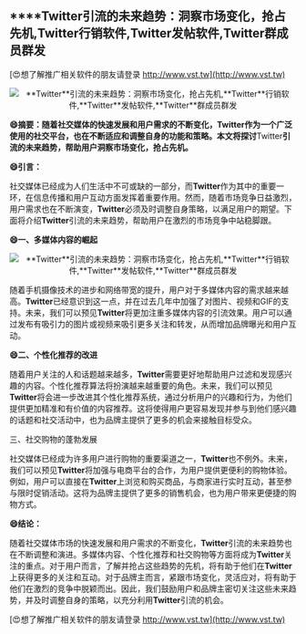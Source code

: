 ## ****Twitter**引流的未来趋势：洞察市场变化，抢占先机,**Twitter**行销软件,**Twitter**发帖软件,**Twitter**群成员群发**

[😍想了解推广相关软件的朋友请登录 http://www.vst.tw](http://www.vst.tw)

 <center><img src="https://vst.tw/MP4/tuiguang/png/5.png" alt="**Twitter**引流的未来趋势：洞察市场变化，抢占先机,**Twitter**行销软件,**Twitter**发帖软件,**Twitter**群成员群发"></center>

**😄摘要：随着社交媒体的快速发展和用户需求的不断变化，**Twitter**作为一个广泛使用的社交平台，也在不断适应和调整自身的功能和策略。本文将探讨**Twitter**引流的未来趋势，帮助用户洞察市场变化，抢占先机。**

**😄引言：**

社交媒体已经成为人们生活中不可或缺的一部分，而**Twitter**作为其中的重要一环，在信息传播和用户互动方面发挥着重要作用。然而，随着市场竞争日益激烈，用户需求也在不断演变，**Twitter**必须及时调整自身策略，以满足用户的期望。下面将介绍**Twitter**引流的未来趋势，帮助用户在激烈的市场竞争中站稳脚跟。

**😄一、多媒体内容的崛起**

 <center><img src="https://vst.tw/MP4/tuiguang/png/3.png" alt="**Twitter**引流的未来趋势：洞察市场变化，抢占先机,**Twitter**行销软件,**Twitter**发帖软件,**Twitter**群成员群发"></center>

随着手机摄像技术的进步和网络带宽的提升，用户对于多媒体内容的需求越来越高。**Twitter**已经意识到这一点，并在过去几年中加强了对图片、视频和GIF的支持。未来，我们可以预见**Twitter**将更加注重多媒体内容的引流效果。用户可以通过发布有吸引力的图片或视频来吸引更多关注和转发，从而增加品牌曝光和用户互动。

**😄二、个性化推荐的改进**

随着用户关注的人和话题越来越多，**Twitter**需要更好地帮助用户过滤和发现感兴趣的内容。个性化推荐算法将扮演越来越重要的角色。未来，我们可以预见**Twitter**将会进一步改进其个性化推荐系统，通过分析用户的兴趣和行为，为他们提供更加精准和有价值的内容推荐。这将使得用户更容易发现并参与到他们感兴趣的话题和社交活动中，也为品牌主提供了更多的机会来接触目标受众。

三、社交购物的蓬勃发展

社交媒体已经成为许多用户进行购物的重要渠道之一，**Twitter**也不例外。未来，我们可以预见**Twitter**将加强与电商平台的合作，为用户提供更便利的购物体验。例如，用户可以直接在**Twitter**上浏览和购买商品，与商家进行实时互动，甚至参与限时促销活动。这将为品牌主提供了更多的销售机会，也为用户带来更便捷的购物方式。

**😄结论：**

随着社交媒体市场的快速发展和用户需求的不断变化，**Twitter**引流的未来趋势也在不断调整和演进。多媒体内容、个性化推荐和社交购物等方面将成为**Twitter**关注的重点。对于用户而言，了解并抢占这些趋势的先机，将有助于他们在**Twitter**上获得更多的关注和互动。对于品牌主而言，紧跟市场变化，灵活应对，将有助于他们在激烈的竞争中脱颖而出。因此，我们鼓励用户和品牌主密切关注这些未来趋势，并及时调整自身的策略，以充分利用**Twitter**引流的机会。

[😍想了解推广相关软件的朋友请登录 http://www.vst.tw](http://www.vst.tw)



